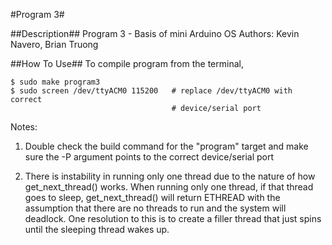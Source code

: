 #Program 3#

##Description##
Program 3 - Basis of mini Arduino OS
Authors: Kevin Navero, Brian Truong

##How To Use##
To compile program from the terminal,

```
$ sudo make program3
$ sudo screen /dev/ttyACM0 115200   # replace /dev/ttyACM0 with correct
                                    # device/serial port
```
Notes: 

1. Double check the build command for the "program" target and make sure
the -P argument points to the correct device/serial port

2. There is instability in running only one thread due to the nature of how
get_next_thread() works. When running only one thread, if that thread goes to 
sleep, get_next_thread() will return ETHREAD with the assumption that there 
are no threads to run and the system will deadlock. One resolution to this is 
to create a filler thread that just spins until the sleeping thread wakes up.
